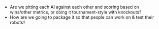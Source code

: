 * Are we pitting each AI against each other and scoring based on
  wins/other metrics, or doing it tournament-style with knockouts?
* How are we going to package it so that people can work on & test their
  robots?

